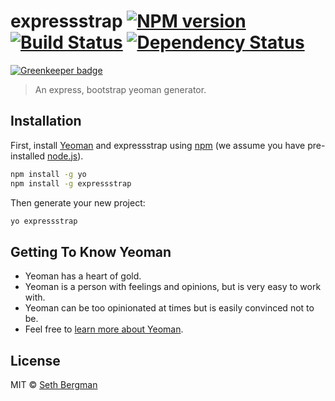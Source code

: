 # expressstrap [![NPM version][npm-image]][npm-url] [![Build Status][travis-image]][travis-url] [![Dependency Status][daviddm-image]][daviddm-url]

[![Greenkeeper badge](https://badges.greenkeeper.io/sethbergman/expressstrap.svg)](https://greenkeeper.io/)
> An express, bootstrap yeoman generator.

## Installation

First, install [Yeoman](http://yeoman.io) and expressstrap using [npm](https://www.npmjs.com/) (we assume you have pre-installed [node.js](https://nodejs.org/)).

```bash
npm install -g yo
npm install -g expressstrap
```

Then generate your new project:

```bash
yo expressstrap
```

## Getting To Know Yeoman

 * Yeoman has a heart of gold.
 * Yeoman is a person with feelings and opinions, but is very easy to work with.
 * Yeoman can be too opinionated at times but is easily convinced not to be.
 * Feel free to [learn more about Yeoman](http://yeoman.io/).

## License

MIT © [Seth Bergman](sethbergman.com)


[npm-image]: https://badge.fury.io/js/expressstrap.svg
[npm-url]: https://npmjs.org/package/expressstrap
[travis-image]: https://travis-ci.org/ejames9/expressstrap.svg?branch=master
[travis-url]: https://travis-ci.org/ejames9/expressstrap
[daviddm-image]: https://david-dm.org/ejames9/expressstrap.svg?theme=shields.io
[daviddm-url]: https://david-dm.org/ejames9/expressstrap
